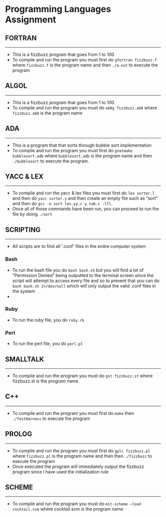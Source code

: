 # Programming Languages Assignment

## FORTRAN
---
* This is a fizzbuzz program that goes from 1 to 100
* To compile and run the program you must first do ``gfortran fizzbuzz.f`` where ``fizzbuzz.f`` is the program name and then ``./a.out`` to execute the program

## ALGOL
---
* This is a fizzbuzz program that goes from 1 to 100
* To compile and run the program you must do ``a68g fizzbuzz.a68`` where ``fizzbuzz.a68`` is the program name

## ADA
---
* This is a program that that sorts through bubble sort implementation
* To compile and run the program you must first do ``gnatmake bubblesort.adb`` where ``bubblesort.adb`` is the program name and then ``./bubblesort`` to execute the program.

## YACC & LEX
---
* To compile and run the yacc & lex files you must first do ``lex sorter.l`` and then do ``yacc sorter.y`` and then create an empty file such as “sort” and then do ``gcc -o sort lex.yy.c y.tab.c -lfl``. 
* Once all of those commands have been run, you can proceed to run the file by doing ``./sort``

## SCRIPTING
---
* All scripts are to find all '.conf' files in the enitre computer system
### Bash
* To run the bash file you do ``bash bash.sh`` but you will find a lot of “Permission Denied” being outputted to the terminal screen since the script will attempt to access every file and so to prevent that you can do ``bash bash.sh 2>/dev/null`` which will only output the valid .conf files in the system
* 
### Ruby
*  To run the ruby file, you do ``ruby.rb``
### Perl
* To run the perl file, you do ``perl.pl``

## SMALLTALK
---
* To compile and run the program you must do ``gst fizzbuzz.st`` where fizzbuzz.st is the program name

## C++
---
* To compile and run the program you must first do ``make`` then ``./TestHarness`` to execute the program

## PROLOG
---
* To compile and run the program you must first do ``gplc fizzbuzz.pl`` where ``fizzbuzz.pl`` is the program name and then then ``./fizzbuzz`` to execute the program
* Once executed the program will immediately output the fizzbuzz program since I have used the initialization rule

## SCHEME
---
* To compile and run the program you must do ``mit-scheme –load cocktail.scm`` where cocktail.scm is the program name